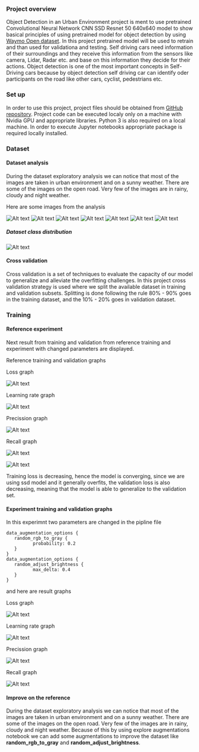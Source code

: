 ### Project overview
Object Detection in an Urban Environment project is ment to use pretrained Convolutional Neural Network CNN SSD Resnet 50 640x640 model to show basical principles of using pretrained model for object detection by using [Waymo Open dataset](https://waymo.com/open/). In this project pretrained model will be used to retrain and than used for validationa and testing.
Self driving cars need information of their surroundings and they receive this information from the sensors like camera, Lidar, Radar etc. and base on this information they decide for their actions. Object detection is one of the most important concepts in Self-Driving cars because by object detection self driving car can identify oder participants on the road like other cars, cyclist, pedestrians etc.

### Set up
In order to use this project, project files should be obtained from [GitHub repository](https://github.com/atanasko/Object-Detection-in-an-Urban-Environment.git).
Project code can be executed localy only on a machine with Nvidia GPU and appropriate libraries. Python 3 is also required on a local machine. In order to execute Jupyter notebooks appropriate package is required locally installed.

### Dataset
#### Dataset analysis

During the dataset exploratory analysis we can notice that most of the images are taken in urban environment and on a sunny weather. There are some of the images on the open road. Very few of the images are in rainy, cloudy and night weather.

Here are some images from the analysis

![Alt text](results/exploratory_data_analysis/frame1.png "result 1")
![Alt text](results/exploratory_data_analysis/frame2.png "result 2")
![Alt text](results/exploratory_data_analysis/frame3.png "result 3")
![Alt text](results/exploratory_data_analysis/frame4.png "result 4")
![Alt text](results/exploratory_data_analysis/frame5.png "result 5")
![Alt text](results/exploratory_data_analysis/frame6.png "result 6")
![Alt text](results/exploratory_data_analysis/frame7.png "result 7")


##### Dataset class distribution

![Alt text](results/exploratory_data_analysis/distribution_graph.png "Class distribution graph")

#### Cross validation

Cross validation is a set of techniques to evaluate the capacity of our model to generalize and alleviate the overfitting challenges. In this project cross validation strategy is used where we split the available dataset in training and validation subsets. Splitting is done following the rule 80% - 90% goes in the training dataset, and the 10% - 20% goes in validation dataset.

### Training
#### Reference experiment


Next result from training and validation from reference training and experiment with changed parameters are displayed.

Reference training and validation graphs

Loss graph

![Alt text](results/experiments/reference/loss.png "Loss graph")

Learning rate graph

![Alt text](results/experiments/reference/learning_rate.png "Learning rate graph")

Precission graph

![Alt text](results/experiments/reference/precission.png "Precission graph")

Recall graph

![Alt text](results/experiments/reference/recall.png "Recall graph")

![Alt text](results/experiments/reference/animation.gif "Reference training animation")

Training loss is decreasing, hence the model is converging, since we are using ssd model and it generally overfits, the validation loss is also decreasing, meaning that the model is able to generalize to the validation set.


#### Experiment training and validation graphs

In this experimnt two parameters are changed in the pipline file

	data_augmentation_options {
   	   random_rgb_to_gray {
              probability: 0.2
   	   }
	}
	data_augmentation_options {
   	   random_adjust_brightness {
     	      max_delta: 0.4
   	   }
	}

and here are result graphs

Loss graph

![Alt text](results/experiments/experiment0/loss.png "Loss graph")

Learning rate graph

![Alt text](results/experiments/experiment0/learning_rate.png "Learning rate graph")

Precission graph

![Alt text](results/experiments/experiment0/precission.png "Precission graph")

Recall graph

![Alt text](results/experiments/experiment0/recall.png "Recall graph")

#### Improve on the reference

During the dataset exploratory analysis we can notice that most of the images are taken in urban environment and on a sunny weather. There are some of the images on the open road. Very few of the images are in rainy, cloudy and night weather. Because of this by using explore augmentations notebook we can add some augmentations to improve the dataset like **random_rgb_to_gray** and **random_adjust_brightness**.
